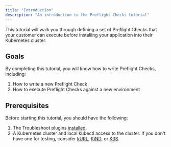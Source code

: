 ```yaml
---
title: "Introduction"
description: "An introduction to the Preflight Checks tutorial"
---
```


This tutorial will walk you through defining a set of Preflight Checks that your customer can execute before installing your application into their Kubernetes cluster.

## Goals

By completing this tutorial, you will know how to write Preflight Checks, including:

1. How to write a new Preflight Check
2. How to execute Preflight Checks against a new environment

## Prerequisites

Before starting this tutorial, you should have the following:

1. The Troubleshoot plugins [installed](/#installation).
1. A Kubernetes cluster and local kubectl access to the cluster. If you don't have one for testing, consider [kURL](https://kurl.sh), [KiND](https://github.com/kubernetes-sigs/kind), or [K3S](https://k3s.io).
